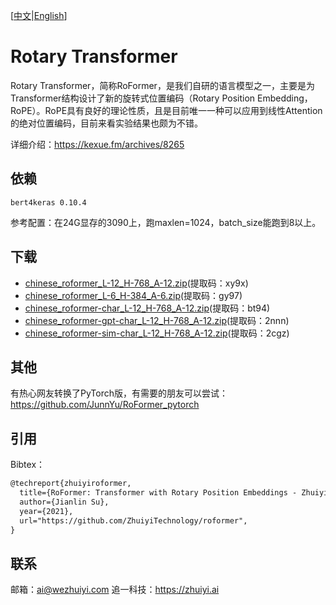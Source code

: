 [[中文](https://github.com/ZhuiyiTechnology/roformer/blob/main/README_zh.md)|[English](https://github.com/ZhuiyiTechnology/roformer/blob/main/README.md)]

# Rotary Transformer

Rotary Transformer，简称RoFormer，是我们自研的语言模型之一，主要是为Transformer结构设计了新的旋转式位置编码（Rotary Position Embedding，RoPE）。RoPE具有良好的理论性质，且是目前唯一一种可以应用到线性Attention的绝对位置编码，目前来看实验结果也颇为不错。

详细介绍：https://kexue.fm/archives/8265

## 依赖

```
bert4keras 0.10.4
```

参考配置：在24G显存的3090上，跑maxlen=1024，batch_size能跑到8以上。

## 下载
- [chinese_roformer_L-12_H-768_A-12.zip](https://pan.baidu.com/s/1fiss862YsGCwf2HvU_Jm-g)(提取码：xy9x)
- [chinese_roformer_L-6_H-384_A-6.zip](https://pan.baidu.com/s/1iIXgZHHCgrYGXVRRSSCVPg)(提取码：gy97)
- [chinese_roformer-char_L-12_H-768_A-12.zip](https://pan.baidu.com/s/1Q1pq8F4Fsl6bTipUAkqeDQ)(提取码：bt94)
- [chinese_roformer-gpt-char_L-12_H-768_A-12.zip](https://pan.baidu.com/s/11YTnWLX0ThQr2P2yW0P7GA)(提取码：2nnn)
- [chinese_roformer-sim-char_L-12_H-768_A-12.zip](https://pan.baidu.com/s/1f1FB288nv1a6jYjsNCordg)(提取码：2cgz)


## 其他

有热心网友转换了PyTorch版，有需要的朋友可以尝试：https://github.com/JunnYu/RoFormer_pytorch

## 引用

Bibtex：

```tex
@techreport{zhuiyiroformer,
  title={RoFormer: Transformer with Rotary Position Embeddings - ZhuiyiAI},
  author={Jianlin Su},
  year={2021},
  url="https://github.com/ZhuiyiTechnology/roformer",
}
```

## 联系

邮箱：ai@wezhuiyi.com
追一科技：https://zhuiyi.ai

